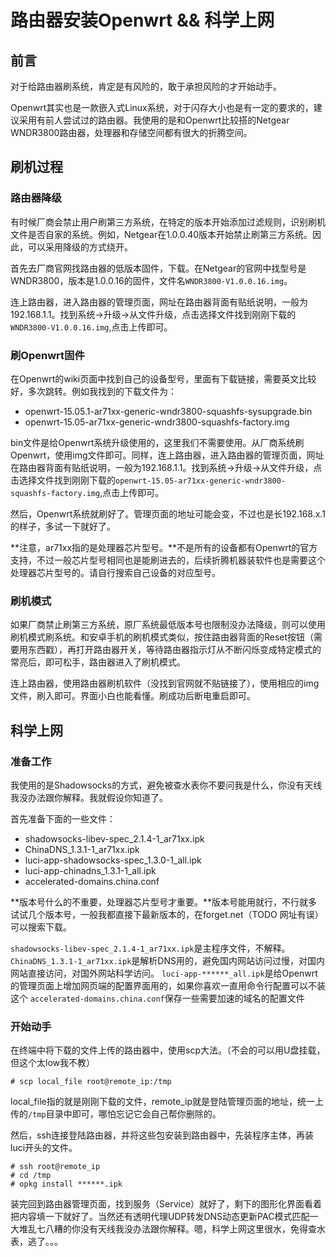 # 路由器安装Openwrt && 科学上网

## 前言

对于给路由器刷系统，肯定是有风险的，敢于承担风险的才开始动手。

Openwrt其实也是一款嵌入式Linux系统，对于闪存大小也是有一定的要求的，建议采用有前人尝试过的路由器。我使用的是和Openwrt比较搭的Netgear WNDR3800路由器，处理器和存储空间都有很大的折腾空间。

## 刷机过程

### 路由器降级

有时候厂商会禁止用户刷第三方系统，在特定的版本开始添加过滤规则，识别刷机文件是否自家的系统。例如，Netgear在1.0.0.40版本开始禁止刷第三方系统。因此，可以采用降级的方式绕开。

首先去厂商官网找路由器的低版本固件，下载。在Netgear的官网中找型号是WNDR3800，版本是1.0.0.16的固件，文件名`WNDR3800-V1.0.0.16.img`。

连上路由器，进入路由器的管理页面，网址在路由器背面有贴纸说明，一般为192.168.1.1。找到系统->升级->从文件升级，点击选择文件找到刚刚下载的`WNDR3800-V1.0.0.16.img`,点击上传即可。

### 刷Openwrt固件

在Openwrt的wiki页面中找到自己的设备型号，里面有下载链接，需要英文比较好，多次跳转。例如我找到的下载文件为：

- openwrt-15.05.1-ar71xx-generic-wndr3800-squashfs-sysupgrade.bin
- openwrt-15.05-ar71xx-generic-wndr3800-squashfs-factory.img

bin文件是给Openwrt系统升级使用的，这里我们不需要使用。从厂商系统刷Openwrt，使用img文件即可。同样，连上路由器，进入路由器的管理页面，网址在路由器背面有贴纸说明，一般为192.168.1.1。找到系统->升级->从文件升级，点击选择文件找到刚刚下载的`openwrt-15.05-ar71xx-generic-wndr3800-squashfs-factory.img`,点击上传即可。

然后，Openwrt系统就刷好了。管理页面的地址可能会变，不过也是长192.168.x.1的样子，多试一下就好了。

**注意，ar71xx指的是处理器芯片型号。**不是所有的设备都有Openwrt的官方支持，不过一般芯片型号相同也是能刷进去的，后续折腾机器装软件也是需要这个处理器芯片型号的。请自行搜索自己设备的对应型号。

### 刷机模式

如果厂商禁止刷第三方系统，原厂系统最低版本号也限制没办法降级，则可以使用刷机模式刷系统。和安卓手机的刷机模式类似，按住路由器背面的Reset按钮（需要用东西戳），再打开路由器开关，等待路由器指示灯从不断闪烁变成特定模式的常亮后，即可松手，路由器进入了刷机模式。

连上路由器，使用路由器刷机软件（没找到官网就不贴链接了），使用相应的img文件，刷入即可。界面小白也能看懂。刷成功后断电重启即可。

## 科学上网

### 准备工作

我使用的是Shadowsocks的方式，避免被查水表你不要问我是什么，你没有天线我没办法跟你解释。我就假设你知道了。

首先准备下面的一些文件：

- shadowsocks-libev-spec_2.1.4-1_ar71xx.ipk
- ChinaDNS_1.3.1-1_ar71xx.ipk
- luci-app-shadowsocks-spec_1.3.0-1_all.ipk
- luci-app-chinadns_1.3.1-1_all.ipk
- accelerated-domains.china.conf

**版本号什么的不重要，处理器芯片型号才重要。**版本号能用就行，不行就多试试几个版本号，一般我都直接下最新版本的，在forget.net（TODO 网址有误）可以搜索下载。

`shadowsocks-libev-spec_2.1.4-1_ar71xx.ipk`是主程序文件，不解释。
`ChinaDNS_1.3.1-1_ar71xx.ipk`是解析DNS用的，避免国内网站访问过慢，对国内网站直接访问，对国外网站科学访问。
`luci-app-******_all.ipk`是给Openwrt的管理页面上增加网页端的配置界面用的，如果你喜欢一直用命令行配置可以不装这个
`accelerated-domains.china.conf`保存一些需要加速的域名的配置文件

### 开始动手

在终端中将下载的文件上传的路由器中，使用scp大法。（不会的可以用U盘挂载，但这个太low我不教）

`# scp local_file root@remote_ip:/tmp`

local_file指的就是刚刚下载的文件，remote_ip就是登陆管理页面的地址，统一上传的`/tmp`目录中即可，哪怕忘记它会自己帮你删除的。

然后，ssh连接登陆路由器，并将这些包安装到路由器中，先装程序主体，再装luci开头的文件。

```
# ssh root@remote_ip
# cd /tmp
# opkg install ******.ipk
```

装完回到路由器管理页面，找到服务（Service）就好了，剩下的图形化界面看着把内容填一下就好了。当然还有透明代理UDP转发DNS动态更新PAC模式匹配一大堆乱七八糟的你没有天线我没办法跟你解释。嗯，科学上网这里很水，免得查水表，逃了。。。

